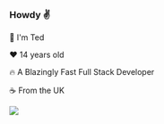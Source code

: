 ### Howdy :v:

:wave: I'm Ted

:heart: 14 years old

:fire: A Blazingly Fast Full Stack Developer

:coffee: From the UK

<img src="https://skillicons.dev/icons?i=nodejs,js,tailwind,html,figma,firebase,mysql,linux,lua,vscode,express,pug,github,cloudflare,docker,discord,pr,au&perline=9&theme=dark" />
